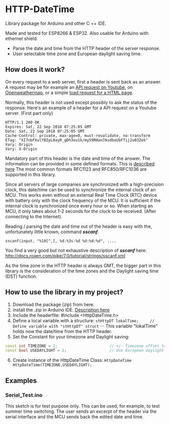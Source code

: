 # HTTP-DateTime
Library package for Arduino and other C ++ IDE. 

Made and tested for ESP8266 & ESP32. Also usable for Arduino with ethernet shield.
- Parse the date and time from the HTTP header of the server response.
- User selectable time zone and European daylight saving time.

## How does it work?
On every request to a web server, first a header is sent back as an answer. A request may be for example an [API request on Youtube](https://developers.google.com/youtube/v3/), on [Openweathermap](https://openweathermap.org/api), or a simple [load request for a HTML page](https://www.google.ch).

Normally, this header is not used except possibly to ask the status of the response. Here's an example of a header for a API request on a Youtube server. (First part only)
``` 
HTTP/1.1 200 OK
Expires: Sat, 22 Sep 2018 07:25:05 GMT
Date: Sat, 22 Sep 2018 07:25:05 GMT
Cache-Control: private, max-age=0, must-revalidate, no-transform
ETag: "XI7nbFXulYBIpL0ayR_gDh3eu1k/my59RHan7AsdbaUbFTij2u03Zek"
Vary: Origin
Vary: X-Origin
```
Mandatory part of this header is the date and time of the answer. The information can be provided in some defined formats. This is [described here](https://www.w3.org/Protocols/rfc2616/rfc2616-sec3.html#sec3.3.1) The most common formats RFC1123 and RFC850/RFC1036 are supported in this library.

Since all servers of large companies are synchronized with a high-precision clock, this date/time can be used to synchronize the internal clock of an MCU. This works even without an external Real Time Clock (RTC) device with battery only with the clock frequency of the MCU. It is sufficient if the internal clock is synchronized once every hour or so. When starting an MCU, it only takes about 1-2 seconds for the clock to be received. (After connecting to the Internet).

Reading / parsing the date and time out of the header is easy with the, unfortunately little known, command **_sscanf_**.
```
sscanf(input, "%10[^,], %d-%3s-%d %d:%d:%d", ....
```
You find a very good but not exhaustive description of **_sscanf_** here: http://docs.roxen.com/pike/7.0/tutorial/strings/sscanf.xml

As the time zone in the HTTP header is always GMT, the bigger part in this library is the consideration of the time zones and the Daylight saving time (DST) function.

## How to use the library in my project?
1. Download the package (zip) from here.
2. install the .zip in Arduino IDE. [Description here](https://www.arduino.cc/en/Guide/Libraries#toc4)
3. Include the headerfile: #include <HttpDateTime.h>
4. Define a local variable with a structure: `stHttpDT lokalTime;     // Define variable with "stHttpDT" struct`
⋅⋅⋅ This variable "lokalTime" holds now the date/time from the HTTP header.
5. Set the Constant for your timezone and Daylight saving:
```C++
const int TIMEZONE = 1;                       // +/- Timezone offset to GMT. e.g. 1 for MEZ, 0 for GMT
const bool USEDAYLIGHT = 1;                   // Use European daylight saving or not
```
6. Create instance of the HttpDateTime Class: `HttpDateTime HttpDateTime(TIMEZONE,USEDAYLIGHT);`

## Examples
### Serial_Test.ino
This sketch is for test purpose only.
This can be used, for example, to test summer time switching. The user sends an excerpt of the header via the serial interface and the MCU sends back the edited date and time.

